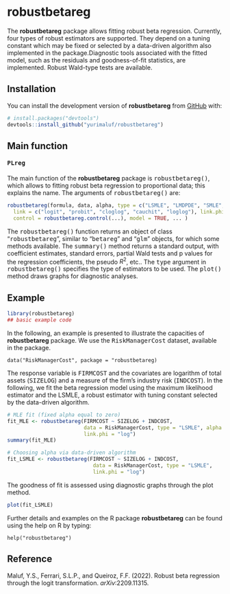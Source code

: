 
<!-- README.md is generated from README.Rmd. Please edit that file -->

# robustbetareg

<!-- badges: start -->
<!-- badges: end -->

The **robustbetareg** package allows fitting robust beta regression.
Currently, four types of robust estimators are supported. They depend on
a tuning constant which may be fixed or selected by a data-driven
algorithm also implemented in the package.Diagnostic tools associated
with the fitted model, such as the residuals and goodness-of-fit
statistics, are implemented. Robust Wald-type tests are available.

## Installation

You can install the development version of **robustbetareg** from
[GitHub](https://github.com/) with:

``` r
# install.packages("devtools")
devtools::install_github("yurimaluf/robustbetareg")
```

## Main function

#### <tt>PLreg</tt>

The main function of the $\textbf{robustbetareg}$ package is
<tt>robustbetareg()</tt>, which allows to fitting robust beta regression
to proportional data; this explains the name. The arguments of
<tt>robustbetareg()</tt> are:

``` r
robustbetareg(formula, data, alpha, type = c("LSMLE", "LMDPDE", "SMLE", "MDPDE"),
  link = c("logit", "probit", "cloglog", "cauchit", "loglog"), link.phi = NULL,
  control = robustbetareg.control(...), model = TRUE, ... )
```

The <tt>robustbetareg()</tt> function returns an object of class
“<tt>robustbetareg</tt>”, similar to “<tt>betareg</tt>” and
“<tt>glm</tt>” objects, for which some methods available. The
<tt>summary()</tt> method returns a standard output, with coefficient
estimates, standard errors, partial Wald tests and p values for the
regression coefficients, the pseudo $R^2$, etc.. The <tt>type</tt>
argument in <tt>robustbetareg()</tt> specifies the type of estimators to
be used. The <tt>plot()</tt> method draws graphs for diagnostic
analyses.

## Example

``` r
library(robustbetareg)
## basic example code
```

In the following, an example is presented to illustrate the capacities
of $\textbf{robustbetareg}$ package. We use the <tt>RiskManagerCost</tt>
dataset, available in the package.

    data("RiskManagerCost", package = "robustbetareg)

The response variable is <tt>FIRMCOST</tt> and the covariates are
logarithm of total assets (<tt>SIZELOG</tt>) and a measure of the firm’s
industry risk (<tt>INDCOST</tt>). In the following, we fit the beta
regression model using the maximum likelihood estimator and the LSMLE, a
robust estimator with tuning constant selected by the data-driven
algorithm.

``` r
# MLE fit (fixed alpha equal to zero)
fit_MLE <- robustbetareg(FIRMCOST ~ SIZELOG + INDCOST,
                         data = RiskManagerCost, type = "LSMLE", alpha = 0,
                         link.phi = "log")
summary(fit_MLE)

# Choosing alpha via data-driven algorithm
fit_LSMLE <- robustbetareg(FIRMCOST ~ SIZELOG + INDCOST,
                            data = RiskManagerCost, type = "LSMLE",
                            link.phi = "log")
```

The goodness of fit is assessed using diagnostic graphs through the plot
method.

``` r
plot(fit_LSMLE)
```

Further details and examples on the R package $\textbf{robustbetareg}$
can be found using the help on R by typing:

    help("robustbetareg")

## Reference

Maluf, Y.S., Ferrari, S.L.P., and Queiroz, F.F. (2022). Robust beta
regression through the logit transformation.
$\textit{arXiv}$:2209.11315.
